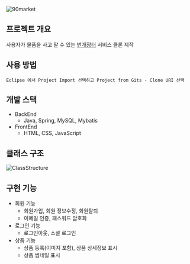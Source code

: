 ![90market](https://user-images.githubusercontent.com/48228245/80710812-5211b180-8b2a-11ea-9b6d-334753d83087.png)
## 프로젝트 개요
사용자가 물품을 사고 팔 수 있는 [번개장터](https://m.bunjang.co.kr/) 서비스 클론 제작

## 사용 방법
```
Eclipse 에서 Project Import 선택하고 Project from Gits - Clone URI 선택
```
## 개발 스택
- BackEnd
  - Java, Spring, MySQL, Mybatis
- FrontEnd
  - HTML, CSS, JavaScript

## 클래스 구조
![ClassStructure](https://user-images.githubusercontent.com/48228245/80710943-86856d80-8b2a-11ea-88f0-6d2ab1df7c6e.png)
## 구현 기능
- 회원 기능
  - 회원가입, 회원 정보수정, 회원탈퇴
  - 이메일 인증, 패스워드 암호화
- 로그인 기능
  - 로그인아웃, 소셜 로그인
- 상품 기능
  - 상품 등록(이미지 포함), 상품 상세정보 표시
  - 상품 썸네일 표시
